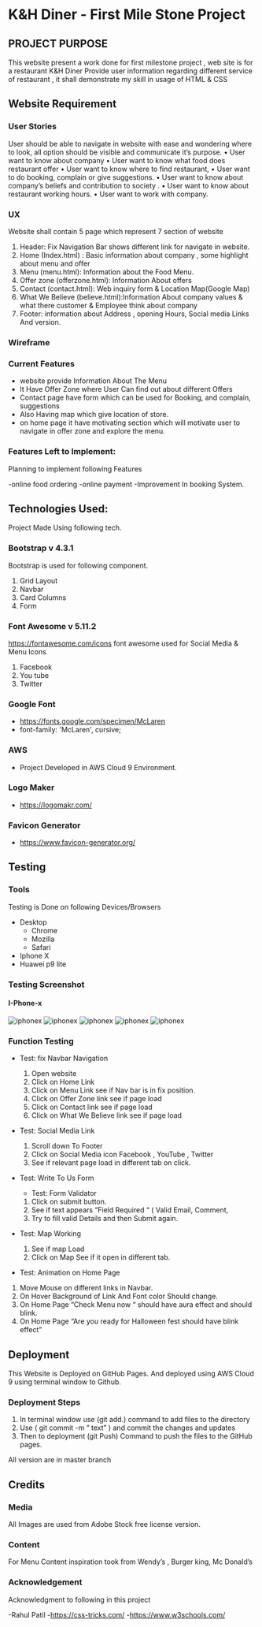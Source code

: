 # K&H Diner - First Mile Stone Project

## PROJECT PURPOSE

This website present a work done for first milestone project , web site is for a restaurant K&H Diner Provide user information regarding different service of restaurant , it shall demonstrate my skill in usage of HTML & CSS
## Website Requirement 

### User Stories 
User should be able to navigate in website with ease and wondering where to look, all option should be visible and communicate it’s purpose.
•	User want to know about company
•	User want to know what food does restaurant offer
•	User want to know where to find restaurant, 
•	User want to do booking, complain or give suggestions.
•	User want to know about company’s beliefs and contribution to society .
•	User want to know about restaurant working hours.
•	User want to work with company.

### UX
Website shall contain 5 page which represent 7 section of website
1.	Header: Fix Navigation Bar shows different link for navigate in website.
2.	Home (Index.html) : Basic information about company , some highlight about menu and offer
3.	Menu (menu.html): Information about the Food Menu.
4.	Offer zone (offerzone.html): Information About offers
5.	Contact (contact.html): Web inquiry form & Location Map(Google Map)
6.	What We Believe (believe.html):Information About company values & what there customer & Employee think about company
7.	Footer: information about Address , opening Hours, Social media Links And version.

### Wireframe 


### Current Features

- website provide Information About The Menu
- It Have Offer Zone where User Can find out about different Offers
- Contact page have form which can be used for Booking, and complain, suggestions
- Also Having map which give location of store.
- on home page it have motivating section which will motivate user to navigate in offer zone and explore the menu.

### Features Left to Implement:

Planning to implement following Features

-online food ordering
-online payment
-Improvement In booking System.

## Technologies Used:

Project Made Using following tech.

### Bootstrap v 4.3.1
Bootstrap is used for following component.
1.	Grid Layout
2.	Navbar
3.	Card Columns 
4.	Form

### Font Awesome v 5.11.2
https://fontawesome.com/icons
font awesome used for Social Media & Menu Icons
1.	Facebook
2.	You tube
3.	Twitter

### Google Font 
- https://fonts.google.com/specimen/McLaren
- font-family: 'McLaren', cursive;

### AWS
- Project Developed in AWS Cloud 9 Environment.

### Logo Maker
- https://logomakr.com/

### Favicon Generator
- https://www.favicon-generator.org/
 

## Testing
### Tools
Testing is Done on following Devices/Browsers
- Desktop 
   - Chrome
   - Mozilla
   - Safari
- Iphone X
- Huawei p9 lite

### Testing Screenshot

#### I-Phone-x
![iphonex](assets/img/iphone-x-1.png)
![iphonex](assets/img/iphone-x-2.png)
![iphonex](assets/img/iphone-x-3.png)
![iphonex](assets/img/iphone-x-4.png)
![iphonex](assets/img/iphone-x-5.png)


### Function Testing
- Test: fix Navbar Navigation
   1. Open website
   2. Click on Home Link
   3. Click on Menu Link see if Nav bar is in fix position.
   4. Click on Offer Zone link see if page load
   5. Click on Contact link see if page load
   6. Click on What We Believe link see if page load
   
 - Test: Social Media Link
   1. Scroll down To Footer
   2. Click on Social Media icon Facebook , YouTube , Twitter 
   3. See if relevant page load in different tab on click.
   
 - Test: Write To Us Form
   - Test: Form Validator 
    1. Click on submit button.
    2. See if text appears “Field Required “ ( Valid Email, Comment,
    3. Try to fill valid Details and then Submit again.
  - Test: Map Working
    1. See if map Load 
    2. Click on Map See if it open in different tab.
  - Test: Animation on Home Page
   1. Move Mouse on different links in Navbar.
   2. On Hover Background of Link And Font color Should change.
   3. On Home Page  “Check Menu now “ should have aura effect and should blink.
   4. On Home Page “Are you ready for Halloween fest should have blink effect”

## Deployment

This Website is Deployed on GitHub Pages. And deployed using AWS Cloud 9 using terminal window to Github.

### Deployment Steps

1.	In terminal window use (git add.) command  to add files to the directory
2.	Use ( git commit -m “ text” ) and commit the changes and updates 
3.	Then to deployment (git Push) Command to push the files to the GitHub pages.

All version are in master branch

## Credits

### Media
All Images are used from Adobe Stock free license version.
### Content
For Menu Content inspiration took from Wendy’s , Burger king, Mc Donald’s 
### Acknowledgement 
Acknowledgment to following in this project

-Rahul Patil
-https://css-tricks.com/
-https://www.w3schools.com/

